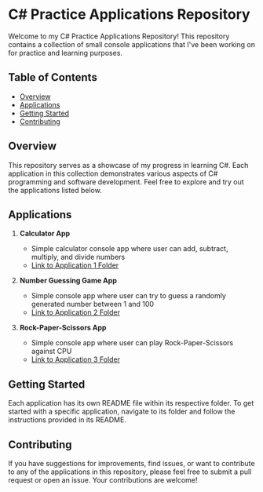# C# Practice Applications Repository

Welcome to my C# Practice Applications Repository! This repository contains a collection of small console applications that I've been working on for practice and learning purposes.

## Table of Contents

- [Overview](#overview)
- [Applications](#applications)
- [Getting Started](#getting-started)
- [Contributing](#contributing)

## Overview

This repository serves as a showcase of my progress in learning C#. Each application in this collection demonstrates various aspects of C# programming and software development. Feel free to explore and try out the applications listed below.

## Applications

1. **Calculator App**
   - Simple calculator console app where user can add, subtract, multiply, and divide numbers 
   - [Link to Application 1 Folder](/app1/)

2. **Number Guessing Game App**
   - Simple console app where user can try to guess a randomly generated number between 1 and 100 
   - [Link to Application 2 Folder](/app2/)

3. **Rock-Paper-Scissors App**
   - Simple console app where user can play Rock-Paper-Scissors against CPU 
   - [Link to Application 3 Folder](/app3/)

## Getting Started

Each application has its own README file within its respective folder. To get started with a specific application, navigate to its folder and follow the instructions provided in its README.

## Contributing

If you have suggestions for improvements, find issues, or want to contribute to any of the applications in this repository, please feel free to submit a pull request or open an issue. Your contributions are welcome!

